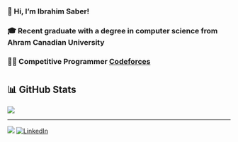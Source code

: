 ### 👋 Hi, I’m Ibrahim Saber!
### 🎓 Recent graduate with a degree in computer science from Ahram Canadian University
### 🧑‍💻 Competitive Programmer [Codeforces](https://codeforces.com/profile/IbrahimSaber)

#

## 📊 GitHub Stats
![](https://github-readme-stats.vercel.app/api?username=IbrahimGuirguis&theme=dark&hide_border=false&include_all_commits=false&count_private=false)<br/>

---
[![](https://visitcount.itsvg.in/api?id=IbrahimGuirguis&icon=0&color=0)](https://visitcount.itsvg.in)
[![LinkedIn](https://img.shields.io/badge/LinkedIn-%230077B5.svg?logo=linkedin&logoColor=white)](https://linkedin.com/in/ibrahimguirguis)

<!-- Proudly created with GPRM ( https://gprm.itsvg.in ) -->



<!---
IbrahimGuirguis/IbrahimGuirguis is a ✨ special ✨ repository because its `README.md` (this file) appears on your GitHub profile.
You can click the Preview link to take a look at your changes.
--->
